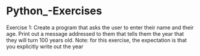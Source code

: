 # Python_-Exercises


Exercise 1:
Create a program that asks the user to enter their name and their age.
Print out a message addressed to them that tells them the year that they will turn 100 years old.
Note: for this exercise, the expectation is that you explicitly write out the year



